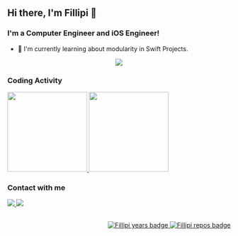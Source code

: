 ## Hi there, I'm Fillipi 👋

### I'm a Computer Engineer and iOS Engineer!
- 👾 I'm currently learning about modularity in Swift Projects.

<!--
<p align="center">
  <br>
  <img alt="Swift" height="50" width="60" src="https://raw.githubusercontent.com/devicons/devicon/master/icons/swift/swift-original.svg">
  <img alt="C" height="50" width="60" src="https://raw.githubusercontent.com/devicons/devicon/master/icons/c/c-original.svg">
  <img alt="C++" height="50" width="60" src="https://raw.githubusercontent.com/devicons/devicon/master/icons/cplusplus/cplusplus-original.svg">
  <img alt="C#" height="50" width="60" src="https://raw.githubusercontent.com/devicons/devicon/master/icons/csharp/csharp-original.svg">
  <img alt="Python" height="50" width="60" src="https://raw.githubusercontent.com/devicons/devicon/master/icons/python/python-original.svg">
  <img alt="Flutter" height="50" width="60" src="https://raw.githubusercontent.com/devicons/devicon/master/icons/flutter/flutter-original.svg">
</p>
-->

<!-- https://github.com/tandpfun/skill-icons -->

<p align="center">
  <a href="https://skillicons.dev">
    <img src="https://skillicons.dev/icons?i=swift,c,cpp,cs,python,flutter" />
  </a>
</p>


### Coding Activity

<div style="display: inline_block">
  <a href="https://github.com/FillipiPS">
    <img height="180em" 
         src="https://github-readme-stats.vercel.app/api?username=FillipiPS&show_icons=true&theme=chartreuse-dark&include_all_commits=true&count_private=true&custom_title=Fillipi's+GitHub+Stats"/>
    <img height="180em"
         src="https://github-readme-stats.vercel.app/api/top-langs/?username=FillipiPS&layout=compact&langs_count=16&card_width=220&theme=chartreuse-dark"/>
  </a>
</div>
  
### Contact with me
  
<div> 
  <a href="https://twitter.com/FillipiPS" target="_blank">
    <img src="https://img.shields.io/badge/X (Twitter)-000000?style=for-the-badge&logo=x&logoColor=white" target="_blank">
  </a>
    
  <a href="https://www.linkedin.com/in/fillipips" target="_blank">
    <img src="https://img.shields.io/badge/-LinkedIn-%230077B5?style=for-the-badge&logo=linkedin&logoColor=white" target="_blank">
  </a>
  
</div>

<br/>

<p align="right">
  <a href="https://badges.pufler.dev">
    <img src="https://badges.pufler.dev/years/FillipiPS" alt="Fillipi years badge" />
  </a>
  
  <a href="https://badges.pufler.dev">
    <img src="https://badges.pufler.dev/repos/FillipiPS" alt="Fillipi repos badge" />
  </a>
</p>
